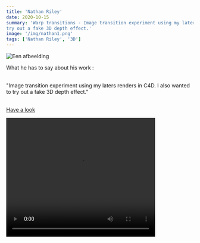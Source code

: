 ```yaml
---
title: 'Nathan Riley'
date: 2020-10-15
summary: 'Warp transitions - Image transition experiment using my laters renders in C4D. I also wanted to
try out a fake 3D depth effect.'
image: '/img/nathan1.png'
tags: ['Nathan Riley', '3D']
---
```

![Een afbeelding](/img/nathan1.png)

What he has to say about his work :

<br> "Image transition experiment using my laters renders in C4D. I also wanted to
try out a fake 3D depth effect."

<br><a href="https://codepen.io/craftedbygc/live/aXGKrZ"> Have a look </a><br>

<video width="400" height="320" controls>
  <source src="/img/nathan.mp4" type="video/mp4">
  <source src="movie.ogg" type="video/ogg">
Your browser does not support the video tag.
</video>
